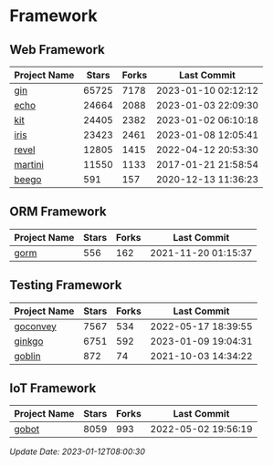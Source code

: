 # Framework

## Web Framework
| Project Name | Stars | Forks | Last Commit |
| ------------ | ----- | ----- | ----------- |
| [gin](https://github.com/gin-gonic/gin) | 65725 | 7178 | 2023-01-10 02:12:12 |
| [echo](https://github.com/labstack/echo) | 24664 | 2088 | 2023-01-03 22:09:30 |
| [kit](https://github.com/go-kit/kit) | 24405 | 2382 | 2023-01-02 06:10:18 |
| [iris](https://github.com/kataras/iris) | 23423 | 2461 | 2023-01-08 12:05:41 |
| [revel](https://github.com/revel/revel) | 12805 | 1415 | 2022-04-12 20:53:30 |
| [martini](https://github.com/go-martini/martini) | 11550 | 1133 | 2017-01-21 21:58:54 |
| [beego](https://github.com/astaxie/beego) | 591 | 157 | 2020-12-13 11:36:23 |

## ORM Framework
| Project Name | Stars | Forks | Last Commit |
| ------------ | ----- | ----- | ----------- |
| [gorm](https://github.com/jinzhu/gorm) | 556 | 162 | 2021-11-20 01:15:37 |

## Testing Framework
| Project Name | Stars | Forks | Last Commit |
| ------------ | ----- | ----- | ----------- |
| [goconvey](https://github.com/smartystreets/goconvey) | 7567 | 534 | 2022-05-17 18:39:55 |
| [ginkgo](https://github.com/onsi/ginkgo) | 6751 | 592 | 2023-01-09 19:04:31 |
| [goblin](https://github.com/franela/goblin) | 872 | 74 | 2021-10-03 14:34:22 |

## IoT Framework
| Project Name | Stars | Forks | Last Commit |
| ------------ | ----- | ----- | ----------- |
| [gobot](https://github.com/hybridgroup/gobot) | 8059 | 993 | 2022-05-02 19:56:19 |

*Update Date: 2023-01-12T08:00:30*